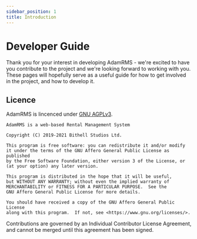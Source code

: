 ```yaml
---
sidebar_position: 1
title: Introduction
---
```


# Developer Guide

Thank you for your interest in developing AdamRMS - we're excited to have you contribute to the project and we're looking forward to working with you. These pages will hopefully serve as a useful guide for how to get involved in the project, and how to develop it. 

## Licence

AdamRMS is lincenced under [GNU AGPLv3](https://en.wikipedia.org/wiki/GNU_Affero_General_Public_License).

```
AdamRMS is a web-based Rental Management System

Copyright (C) 2019-2021 Bithell Studios Ltd.

This program is free software: you can redistribute it and/or modify
it under the terms of the GNU Affero General Public License as published
by the Free Software Foundation, either version 3 of the License, or
(at your option) any later version.

This program is distributed in the hope that it will be useful,
but WITHOUT ANY WARRANTY; without even the implied warranty of
MERCHANTABILITY or FITNESS FOR A PARTICULAR PURPOSE.  See the
GNU Affero General Public License for more details.

You should have received a copy of the GNU Affero General Public License
along with this program.  If not, see <https://www.gnu.org/licenses/>.
```

Contributions are governed by an Individual Contributor License Agreement, and cannot be merged until this agreement has been signed.
